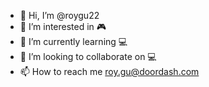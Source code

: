 - 👋 Hi, I’m @roygu22
- 👀 I’m interested in 🎮
- 🌱 I’m currently learning 💻
- 💞️ I’m looking to collaborate on 💻
- 📫 How to reach me roy.gu@doordash.com

<!---
roygu22/roygu22 is a ✨ special ✨ repository because its `README.md` (this file) appears on your GitHub profile.
You can click the Preview link to take a look at your changes.
--->
